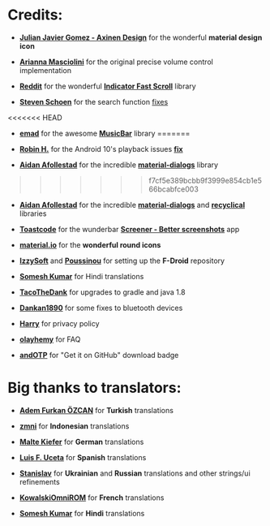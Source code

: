 # Credits:

- [**Julian Javier Gomez - Axinen Design**](https://github.com/AxinenDesign) for the wonderful **material design icon**

- [**Arianna Masciolini**](https://github.com/harisont) for the original precise volume control implementation

- [**Reddit**](https://github.com/reddit) for the wonderful [**Indicator Fast Scroll**](https://github.com/reddit/IndicatorFastScroll) library

- [**Steven Schoen**](https://github.com/DSteve595) for the search function [fixes](https://github.com/enricocid/Music-Player-GO/commit/1c27ff3421dbf7820608237dc60a974955efb022)

<<<<<<< HEAD
- [**emad**](https://github.com/emadabdalrahman) for the awesome [**MusicBar**](https://github.com/emadabdalrahman/MusicBar) library
=======
- [**Robin H.**](https://github.com/r2binx) for the Android 10's playback issues [**fix**](https://github.com/enricocid/Music-Player-GO/commit/237281e601d5d120ed250bb1a10c94e554165b48)

- [**Aidan Afollestad**](https://github.com/afollestad) for the incredible [**material-dialogs**](https://github.com/afollestad/material-dialogs) library
>>>>>>> f7cf5e389bcbb9f3999e854cb1e566bcabfce003

- [**Aidan Afollestad**](https://github.com/afollestad) for the incredible [**material-dialogs**](https://github.com/afollestad/material-dialogs) and [**recyclical**](https://github.com/afollestad/recyclical) libraries

- [**Toastcode**](https://toastco.de/) for the wunderbar [**Screener - Better screenshots**](https://play.google.com/store/apps/details?id=de.toastcode.screener) app

- [**material.io**](https://material.io/tools/icons/?style=round) for the **wonderful round icons**

- [**IzzySoft**](https://github.com/IzzySoft) and [**Poussinou**](https://github.com/Poussinou) for setting up the **F-Droid** repository

- [**Somesh Kumar**](https://github.com/TheSomeshKumar) for Hindi translations

- [**TacoTheDank**](https://github.com/TacoTheDank) for upgrades to gradle and java 1.8

- [**Dankan1890**](https://github.com/dankan1890) for some fixes to bluetooth devices

- [**Harry**](https://github.com/HarryHeights) for privacy policy

- [**olayhemy**](https://github.com/olayhemy) for FAQ

- [**andOTP**](https://github.com/andOTP) for "Get it on GitHub" download badge


# Big thanks to translators:

- [**Adem Furkan ÖZCAN**](https://github.com/Adem68) for **Turkish** translations

- [**zmni**](https://github.com/zmni) for **Indonesian** translations

- [**Malte Kiefer**](https://github.com/beli3ver) for **German** translations

- [**Luis F. Uceta**](https://github.com/uzluisf) for **Spanish** translations

- [**Stanislav**](https://github.com/STWheel) for **Ukrainian** and **Russian** translations and other strings/ui refinements

- [**KowalskiOmniROM**](https://github.com/KowalskiOmniROM) for **French** translations

- [**Somesh Kumar**](https://github.com/TheSomeshKumar) for **Hindi** translations
